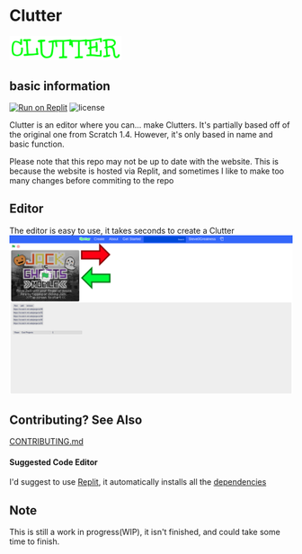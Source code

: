 # Clutter
<img src="/static/img/logo.svg" alt="CLUTTER" width="200">

## basic information
[![Run on Replit](https://docs.replit.com/images/repls/run-on-replit.svg)](https://replit.com/@StevesGreatness/Clutter)
![license](https://img.shields.io/github/license/Steve0Greatness/Clutter)

Clutter is an editor where you can... make Clutters. It's partially based off of the original one from Scratch 1.4. However, it's only based in name and basic function.

Please note that this repo may not be up to date with the website. This is because the website is hosted via Replit, and sometimes I like to make too many changes before commiting to the repo

## Editor
The editor is easy to use, it takes seconds to create a Clutter
![screenshot of editor, see the create page](/static/img/screenshots/Screenshot1.png)

## Contributing? See Also
[CONTRIBUTING.md](/.github/CONTRIBUTING.md)

#### Suggested Code Editor
I'd suggest to use [Replit](//replit.com), it automatically installs all the [dependencies](https://github.com/Steve0Greatness/Clutter/network/dependencies)

## Note
This is still a work in progress(WIP), it isn't finished, and could take some time to finish.